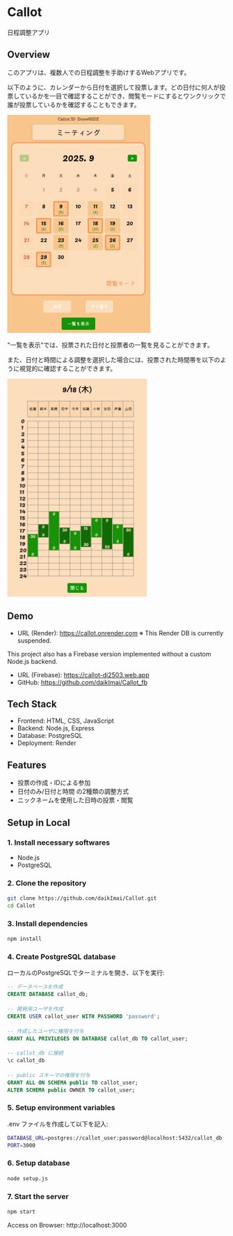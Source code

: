 # Callot
日程調整アプリ

## Overview
このアプリは、複数人での日程調整を手助けするWebアプリです。

以下のように、カレンダーから日付を選択して投票します。どの日付に何人が投票しているかを一目で確認することができ、閲覧モードにするとワンクリックで誰が投票しているかを確認することもできます。

<img src="./public/images/callot-calendar.png" alt="" height="500">

"一覧を表示"では、投票された日付と投票者の一覧を見ることができます。

また、日付と時間による調整を選択した場合には、投票された時間帯を以下のように視覚的に確認することができます。

<img src="./public/images/callot-hours.png" alt="" height="500">

## Demo
- URL (Render): https://callot.onrender.com
※ This Render DB is currently suspended.

This project also has a Firebase version implemented without a custom Node.js backend.

- URL (Firebase): https://callot-di2503.web.app
- GitHub: https://github.com/daikImai/Callot_fb

## Tech Stack
- Frontend: HTML, CSS, JavaScript
- Backend: Node.js, Express
- Database: PostgreSQL
- Deployment: Render

## Features
- 投票の作成・IDによる参加
- 日付のみ/日付と時間 の2種類の調整方式
- ニックネームを使用した日時の投票・閲覧

## Setup in Local
### 1. Install necessary softwares
- Node.js
- PostgreSQL
### 2. Clone the repository
```bash
git clone https://github.com/daikImai/Callot.git
cd Callot
```
### 3. Install dependencies
```bash
npm install
```
### 4. Create PostgreSQL database

ローカルのPostgreSQLでターミナルを開き、以下を実行:
```sql
-- データベースを作成
CREATE DATABASE callot_db;

-- 開発用ユーザを作成
CREATE USER callot_user WITH PASSWORD 'password';

-- 作成したユーザに権限を付与
GRANT ALL PRIVILEGES ON DATABASE callot_db TO callot_user;

-- callot_db に接続
\c callot_db

-- public スキーマの権限を付与
GRANT ALL ON SCHEMA public TO callot_user;
ALTER SCHEMA public OWNER TO callot_user;
```
### 5. Setup environment variables

.env ファイルを作成して以下を記入:
```bash
DATABASE_URL=postgres://callot_user:password@localhost:5432/callot_db
PORT=3000
```
### 6. Setup database
```bash
node setup.js
```
### 7. Start the server
```bash
npm start
```
Access on Browser: http://localhost:3000

